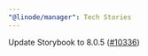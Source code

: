 ```yaml
---
"@linode/manager": Tech Stories
---
```


Update Storybook to 8.0.5 ([#10336](https://github.com/linode/manager/pull/10336))
